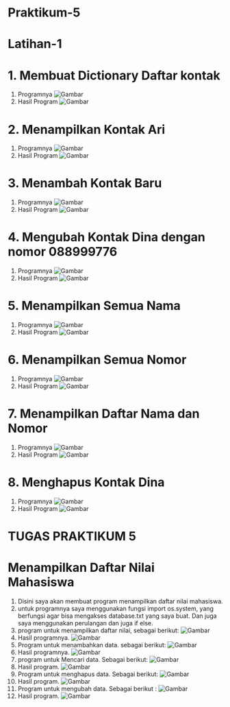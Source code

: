 # Praktikum-5

# Latihan-1
# 1. Membuat Dictionary Daftar kontak
1. Programnya
![Gambar](Screenshot/latpy/ss1.png)
2. Hasil Program
![Gambar](Screenshot/latpy/ss11.png)
# 2. Menampilkan Kontak Ari
1. Programnya
![Gambar](Screenshot/latpy/ss2.png)
2. Hasil Program
![Gambar](Screenshot/latpy/ss22.png)
# 3. Menambah Kontak Baru
1. Programnya
![Gambar](Screenshot/latpy/ss3.png)
2. Hasil Program
![Gambar](Screenshot/latpy/ss33.png)
# 4. Mengubah Kontak Dina dengan nomor 088999776
1. Programnya
![Gambar](Screenshot/latpy/ss4.png)
2. Hasil Program
![Gambar](Screenshot/latpy/ss44.png)
# 5. Menampilkan Semua Nama
1. Programnya
![Gambar](Screenshot/latpy/ss5.png)
2. Hasil Program
![Gambar](Screenshot/latpy/ss55.png)
# 6. Menampilkan Semua Nomor
1. Programnya
![Gambar](Screenshot/latpy/ss6.png)
2. Hasil Program
![Gambar](Screenshot/latpy/ss66.png)
# 7. Menampilkan Daftar Nama dan Nomor
1. Programnya
![Gambar](Screenshot/latpy/ss7.png)
2. Hasil Program
![Gambar](Screenshot/latpy/ss77.png)
# 8. Menghapus Kontak Dina
1. Programnya
![Gambar](Screenshot/latpy/ss8.png)
2. Hasil Program
![Gambar](Screenshot/latpy/ss88.png)


# TUGAS PRAKTIKUM 5
# Menampilkan Daftar Nilai Mahasiswa

1. Disini saya akan membuat program menampilkan daftar nilai mahasiswa.
2. untuk programnya saya menggunakan fungsi import os.system, yang berfungsi agar bisa mengakses database.txt yang saya buat. Dan juga saya menggunakan perulangan dan juga if else.
3. program untuk menampilkan daftar nilai, sebagai berikut:
![Gambar](Screenshot/tugaspraktikum/lihatdata.png)
4. Hasil programnya.
![Gambar](Screenshot/tugaspraktikum/tambahdata.png)
5. Program untuk menambahkan data. sebagai berikut:
![Gambar](Screenshot/tugaspraktikum/tambahdata1.png)
6. Hasil programnya.
![Gambar](Screenshot/tugaspraktikum/tambahdata.png)
7. program untuk Mencari data. Sebagai berikut:
![Gambar](Screenshot/tugaspraktikum/caridata1.png)
8. Hasil program.
![Gambar](Screenshot/tugaspraktikum/caridata.png)
9. Program untuk menghapus data. Sebagai berikut:
![Gambar](Screenshot/tugaspraktikum/hapusdata1.png)
10. Hasil program.
![Gambar](Screenshot/tugaspraktikum/hapusdata.png)
11. Program untuk mengubah data. Sebagai berikut :
![Gambar](Screenshot/tugaspraktikum/ubahdata1.png)
12. Hasil program.
![Gambar](Screenshot/tugaspraktikum/ubahdata.png)